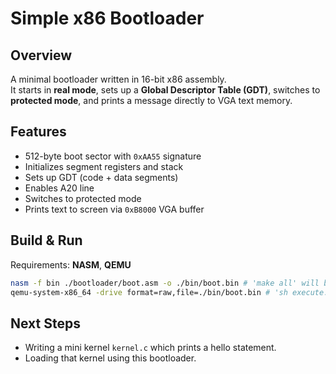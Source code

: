 # Simple x86 Bootloader

## Overview
A minimal bootloader written in 16-bit x86 assembly.  
It starts in **real mode**, sets up a **Global Descriptor Table (GDT)**, switches to **protected mode**, and prints a message directly to VGA text memory.

## Features
- 512-byte boot sector with `0xAA55` signature
- Initializes segment registers and stack
- Sets up GDT (code + data segments)
- Enables A20 line
- Switches to protected mode
- Prints text to screen via `0xB8000` VGA buffer

## Build & Run
Requirements: **NASM**, **QEMU**  
```bash
nasm -f bin ./bootloader/boot.asm -o ./bin/boot.bin # 'make all' will basically run this. 'make clean' will delete the build.
qemu-system-x86_64 -drive format=raw,file=./bin/boot.bin # 'sh execute.sh' will do this job
```
## Next Steps
- Writing a mini kernel `kernel.c` which prints a hello statement.
- Loading that kernel using this bootloader.
